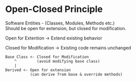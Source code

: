 # Open-Closed Principle

Software Entities - (Classes, Modules, Methods etc.)</br>
Should be open for extension, but closed for modification.</br>

Open for Extention -> Extend existing behavior </br>

Closed for Modification -> Existing code remains unchanged</br>

```
Base Class <- Closed for Modification
    ^         (avoid modifying base class)
    |
Derived <- Open for extension
           (can derive from base & override methods)
```
